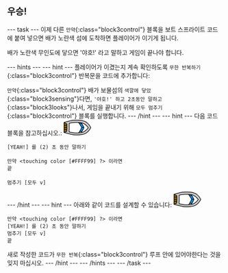 ## 우승!

--- task --- 이제 다른 `만약`{:class="block3control"} 블록을 보트 스프라이트 코드에 붙여 넣으면 배가 노란색 섬에 도착하면 플레이어가 이기게 됩니다.

배가 노란색 무인도에 닿으면 '야호!' 라고 말하고 게임이 끝나야 합니다.

--- hints ---
 --- hint --- 플레이어가 이겼는지 계속 확인하도록 `무한 반복하기`{:class="block3control"} 반복문을 코드에 추가합니다:

`만약`{:class="block3control"} 배가 보물섬의 `색깔에 닿았`{:class="block3sensing"}다면, `'야호!' 하고 2초동안 말하고`{:class="block3looks"}나서, 게임을 끝내기 위해 `모두 멈추기`{:class="block3control"} 블록를 실행합니다.
--- /hint ---
 --- hint --- 다음 코드 블록을 참고하십시오.: ![보트 스프라이트](images/boat_resize.png)

```blocks3
[YEAH!] 를 (2) 초 동안 말하기

만약 <touching color [#FFFF99] ?> 이라면
끝

멈추기 [모두 v]

```

--- /hint --- --- hint --- 아래와 같이 코드를 설계할 수 있습니다: ![보트 스프라이트](images/boat_resize.png)

```blocks3
만약 <touching color [#FFFF99] ?> 이라면
[YEAH!] 를 (2) 초 동안 말하기
멈추기 [모두 v]
끝
```

새로 작성한 코드가 `무한 반복`{:class="block3control"} 루프 안에 있어야한다는 것을 잊지 마십시오.
--- /hint ---
--- /hints --- --- /task ---